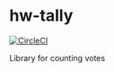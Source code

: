 # hw-tally
[![CircleCI](https://circleci.com/gh/haskell-works/hw-tally.svg?style=svg)](https://circleci.com/gh/haskell-works/hw-tally)

Library for counting votes
